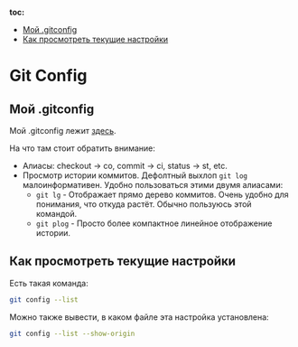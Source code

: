 **toc:**
<!--ts-->
  * [Мой .gitconfig](#мой-gitconfig)
  * [Как просмотреть текущие настройки](#как-просмотреть-текущие-настройки)
<!--te-->


# Git Config

## Мой .gitconfig

Мой .gitconfig лежит [здесь](https://github.com/yuliy/study_git/blob/main/.gitconfig).

На что там стоит обратить внимание:
  * Алиасы: checkout -> co, commit -> ci, status -> st, etc.
  * Просмотр истории коммитов. Дефолтный выхлоп ```git log``` малоинформативен. Удобно пользоваться этими двумя алиасами:
    * ```git lg``` - Отображает прямо дерево коммитов. Очень удобно для понимания, что откуда растёт. Обычно пользуюсь этой командой.
    * ```git plog``` - Просто более компактное линейное отображение истории.

## Как просмотреть текущие настройки
Есть такая команда:
```bash
git config --list
```

Можно также вывести, в каком файле эта настройка установлена:
```bash
git config --list --show-origin
```
